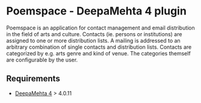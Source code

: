 # Poemspace - DeepaMehta 4 plugin

Poemspace is an application for contact management and email distribution
in the field of arts and culture. Contacts (ie. persons or institutions)
are assigned to one or more distribution lists. A mailing is addressed to an
arbitrary combination of single contacts and distribution lists.
Contacts are categorized by e.g. arts genre and kind of venue.
The categories themself are configurable by the user.

## Requirements

  * [DeepaMehta 4](http://github.com/jri/deepamehta) > 4.0.11

